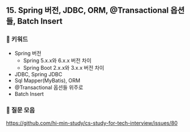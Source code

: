 ## 15. Spring 버전, JDBC, ORM, @Transactional 옵션들, Batch Insert
### 📍 키워드

- Spring 버전
    - Spring 5.x.x와 6.x.x 버전 차이
    - Spring Boot 2.x.x와 3.x.x 버전 차이
- JDBC, Spring JDBC
- Sql Mapper(MyBatis), ORM
- @Transactional 옵션들 위주로
- Batch Insert

### 📍 질문 모음
https://github.com/hi-min-study/cs-study-for-tech-interview/issues/80